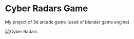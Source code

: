 ﻿# Cyber Radars Game

My project of 3d arcade game (used of blender game engine)

![Cyber Radars](https://drive.google.com/uc?id=1YO3fEc_1NIGO5YRoSphDMvVW6_fAFpZw)